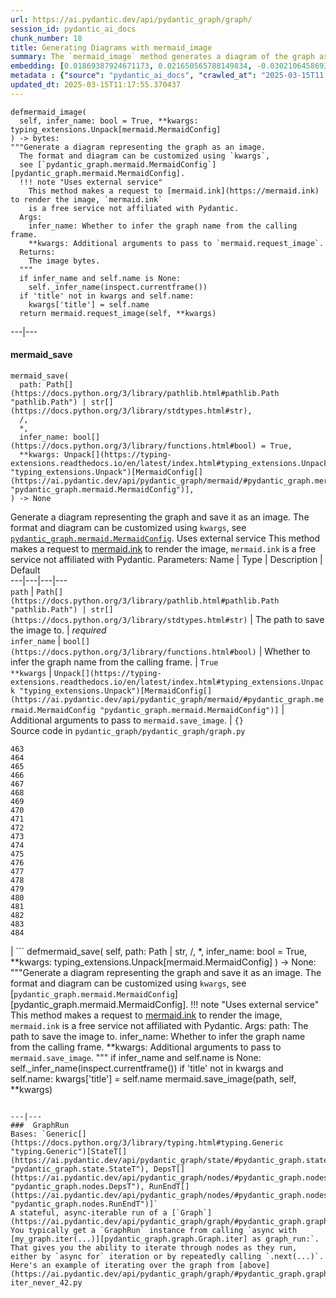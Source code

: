 ```yaml
---
url: https://ai.pydantic.dev/api/pydantic_graph/graph/
session_id: pydantic_ai_docs
chunk_number: 18
title: Generating Diagrams with mermaid_image
summary: The `mermaid_image` method generates a diagram of the graph as an image using an external service, mermaid.ink. It allows customization through `kwargs`, and it can infer the graph name based on the calling frame. The method returns the image bytes.
embedding: [0.01869387924671173, 0.021650565788149834, -0.030210645869374275, -0.05331571027636528, 0.025012601166963577, 0.014783425256609917, 0.01303087454289198, 0.011254478245973587, -0.02606174908578396, 0.03617170453071594, -0.004590014927089214, -0.03216587379574776, 0.024213820695877075, -0.07568159699440002, 0.016869796440005302, 0.009668837301433086, -0.034597985446453094, 0.02373693510890007, 0.006944633089005947, 0.05040671303868294, 0.07592004537582397, 0.007606310769915581, 0.04299115389585495, 0.010533190332353115, 0.03874688223004341, 0.019075388088822365, -0.008130883798003197, 0.02176978625357151, 0.02428535372018814, 0.01839582622051239, -0.03946220874786377, -0.020327210426330566, -0.04590015113353729, -0.050978973507881165, -0.006092201918363571, 0.01970726065337658, -0.04723542928695679, -0.020172221586108208, -0.045280203223228455, 0.03366805985569954, 0.01678634062409401, -0.06280571222305298, 0.051122039556503296, 0.005767324008047581, -0.008506430312991142, 0.017263226211071014, 0.003123594680801034, 0.039891403168439865, 0.05570013076066971, 0.017775876447558403, -0.037816956639289856, 0.013185861520469189, -0.0009530242532491684, 0.0007928208215162158, -0.06137505918741226, -0.020529886707663536, -0.022508956491947174, 0.004280040040612221, -0.02147173322737217, -0.008333560079336166, 0.06213807687163353, 0.003099750494584441, 0.01360313594341278, 0.04811766371130943, -0.04303884506225586, 0.07334486395120621, -0.03717316314578056, 0.04311037436127663, -0.008911782875657082, -0.03254738077521324, 0.06013515964150429, 0.02202014997601509, -0.018121618777513504, -0.053697217255830765, -0.011266401037573814, -0.03185589611530304, 0.004277059342712164, 0.028207728639245033, -0.016237923875451088, -0.06113661825656891, 0.0006348527385853231, -0.009835747070610523, -0.007582466583698988, 0.011874428950250149, -0.010664333589375019, -0.03714931756258011, -0.05555706471204758, -0.02897074446082115, -0.010312631726264954, -0.0341687873005867, 0.004211487714201212, -0.00795801356434822, -0.023593870922923088, 0.039438363164663315, 0.04489869251847267, 0.06361641734838486, 0.0017957689706236124, 0.01378196757286787, -0.018515048548579216, -9.761233377503231e-05, 0.01739436946809292, -0.01592794805765152, -0.05164661258459091, -0.01396079920232296, 0.047545403242111206, -0.01423500757664442, -0.0019701297860592604, 0.07100813090801239, 0.016154468059539795, -0.01617831364274025, -0.07253415882587433, 0.01003246195614338, 0.022747399285435677, 0.0339541882276535, -0.03185589611530304, -0.06461787223815918, -0.03190358728170395, 0.02978144958615303, 0.0002237259759567678, -0.014056175947189331, -0.04833226278424263, 0.0028523665387183428, 0.004250234924256802, 0.024321118369698524, 0.027373181656003, -0.001676547690294683, -0.03846075013279915, 0.0236415583640337, 0.003195127472281456, -0.016893640160560608, -0.003958142828196287, 0.001676547690294683, -0.005311303306370974, -0.06571470946073532, 0.031617455184459686, -0.023415038362145424, -0.018717724829912186, -0.007040010299533606, -0.018205072730779648, 0.051741987466812134, 0.04520867019891739, -0.00844085868448019, 0.01608293689787388, -0.001337512512691319, 0.006545242387801409, 0.04852301627397537, -0.02665785513818264, 0.0371016301214695, -0.02918534353375435, -0.015188777819275856, 0.033787280321121216, 0.029948359355330467, 0.007898402400314808, -0.013948877342045307, 0.007373829372227192, -0.022246669977903366, -0.005162276793271303, -0.019766870886087418, -0.0239873006939888, -0.024654937908053398, -0.05679696798324585, 0.020792173221707344, -0.05856144055724144, 0.0014135160017758608, -0.04189432039856911, 0.007147309370338917, -0.04196585342288017, -0.001268960302695632, -0.024631094187498093, -0.024511873722076416, -8.72736272867769e-05, -0.016440600156784058, 0.012589755468070507, -0.007683804724365473, 0.01970726065337658, -0.02181747369468212, -0.06356872618198395, -0.036410145461559296, -0.0010603233240544796, 0.0028493860736489296, -0.026085592806339264, -0.010843165218830109, -0.0760631114244461, 0.03662474453449249, -0.03950989618897438, 0.007481128443032503, 0.04570939764380455, 0.011814817786216736, 0.03140285611152649, 0.05317264422774315, -0.03154592216014862, 0.021185602992773056, 0.033882658928632736, -0.0384845957159996, -0.006819451227784157, -0.018312372267246246, 0.09814286977052689, -0.00819049496203661, 0.017310913652181625, 0.034693360328674316, -0.011296206153929234, -0.006431982386857271, 0.029662227258086205, -0.024869536980986595, 0.024416496977210045, -0.008840249851346016, -0.013519681058824062, -0.070578932762146, -0.02187708579003811, -0.005743479821830988, 0.01824083924293518, -0.0018941264133900404, 0.027659311890602112, -0.0314505435526371, 0.01723938249051571, 0.004837398882955313, -0.0454709567129612, 0.011081608012318611, 0.03321501985192299, 0.016249846667051315, -0.03314348682761192, 0.040511354804039, 0.037983864545822144, -0.0212690569460392, 0.018407749012112617, -0.0017540415283292532, 0.011814817786216736, -0.043611105531454086, -0.015761038288474083, 0.06499938666820526, 0.001728706993162632, -0.0035498104989528656, 0.024249587208032608, -0.03660089895129204, 0.0014679107116535306, -0.03986756131052971, 0.006193540059030056, -0.01416347548365593, -0.007063854485750198, -0.03655321151018143, -0.02066102996468544, 0.018371982499957085, 0.0005387307028286159, -0.007916285656392574, -0.008560080081224442, 0.030472932383418083, -0.00944827776402235, -0.01850312575697899, 0.005609356332570314, 0.05164661258459091, -0.008303754962980747, -0.0013188841985538602, -0.012732821516692638, 0.008482586592435837, -0.02414228767156601, 0.00025129588902927935, -0.026729386299848557, -0.016392910853028297, -0.0359809510409832, 0.006396215874701738, 0.01834813877940178, 0.026490945369005203, -0.0459478385746479, 0.009060809388756752, -0.004244273528456688, 0.019063465297222137, -0.026681698858737946, -0.014389995485544205, -0.014926490373909473, -0.055509377270936966, 0.021447889506816864, 0.011057763360440731, -0.014783425256609917, -0.00861372984945774, -0.02318851836025715, 0.00861372984945774, 0.019170764833688736, 0.027683155611157417, 0.033286552876234055, -0.036720119416713715, 0.016464443877339363, 0.021686330437660217, 0.020422587171196938, 0.048761460930109024, -0.002721223281696439, 0.031879741698503494, 0.011635986156761646, -0.0227354783564806, 0.03307195380330086, -0.030544463545084, 0.031069038435816765, 0.0036153821274638176, 0.002937311539426446, 0.030401399359107018, 0.010819321498274803, -0.03149823471903801, 0.006035571917891502, 0.03788848966360092, -0.010300708934664726, 0.02806466445326805, -0.003761427942663431, -0.054507918655872345, -0.011868467554450035, 0.0380077101290226, -0.012816276401281357, 0.0188965555280447, -0.03679165244102478, -0.0014567336766049266, 0.031617455184459686, -0.0014567336766049266, -0.04535173252224922, -0.018276605755090714, -0.0008524314034730196, 0.0248933807015419, 0.052028119564056396, 0.043563418090343475, 0.06762225180864334, 0.004017753526568413, 0.012339391745626926, -0.046496257185935974, 0.006041532848030329, -0.00992516241967678, 0.05946752056479454, 0.020994847640395164, -0.040392134338617325, 0.0007089934078976512, -0.0543171651661396, -0.028231574222445488, -0.01378196757286787, 0.0025185472331941128, 0.01015764381736517, -0.01577296108007431, -0.008482586592435837, 0.01672673039138317, 0.05617701634764671, -0.012220170348882675, -0.004438008181750774, 0.01627369038760662, 0.017346680164337158, 0.02777853235602379, -0.024678783491253853, -0.03230893611907959, -0.009484044276177883, -0.026371723040938377, -0.0033173291012644768, 0.015355686657130718, 0.006747918203473091, 0.05436485633254051, 0.02479800395667553, -0.01096238661557436, 0.014246930368244648, 0.0314505435526371, 0.035814039409160614, 0.044636406004428864, -0.0009425923926755786, 0.04127436876296997, -0.017477823421359062, -0.006610814016312361, -0.010640489868819714, 0.0106881782412529, -0.08369326591491699, -0.006998282857239246, -0.01667904295027256, -0.013770045712590218, -0.044636406004428864, 0.0010275375097990036, -0.01743013598024845, 0.027993131428956985, 0.06485632061958313, -0.003826999571174383, 0.029161497950553894, 0.07215265184640884, 0.003195127472281456, 0.01894424483180046, -0.03125979006290436, -0.03481258079409599, 0.0018002396682277322, -0.01834813877940178, 0.03846075013279915, 0.06643003970384598, -0.015391453169286251, 0.010443774983286858, 0.008148767054080963, 0.013471992686390877, -0.023319661617279053, 0.0041399551555514336, 0.0436587929725647, -0.02277124486863613, -0.0167386531829834, 0.0341687873005867, 0.024774160236120224, -0.04449333995580673, -0.024166131392121315, -0.01939728483557701, -0.02959069423377514, 0.03321501985192299, -0.0049774837680161, -0.009406550787389278, 0.025513330474495888, 0.02887536771595478, 0.007594388909637928, -0.008345481939613819, 0.01970726065337658, -0.002864288631826639, -0.01925421878695488, 0.017620889469981194, 0.09156186133623123, -0.0067658014595508575, 0.006753879599273205, 0.018777335062623024, -0.011475037783384323, -0.024130364879965782, 0.003427608637139201, -0.06595315039157867, -0.02792159840464592, -0.04136974737048149, -0.005025172606110573, -0.038269996643066406, -0.005054977722465992, 0.03805539757013321, -0.051980432122945786, -0.05879988148808479, -0.019313830882310867, -0.03698240965604782, -0.017728189006447792, 0.053697217255830765, 0.04249042645096779, -0.03331039473414421, 0.04218045249581337, -0.06499938666820526, 0.017048627138137817, 0.01166579220443964, 0.00534408912062645, 0.02117368020117283, 0.03753082454204559, -0.04480331763625145, 0.013877344317734241, 0.020231833681464195, -0.01648828759789467, -0.0276116244494915, 0.014187319204211235, -0.04213276132941246, 0.010419930331408978, 0.04544711112976074, -0.03946220874786377, 0.00445887167006731, 0.008035507053136826, -0.006575047504156828, -0.008482586592435837, -0.06209038570523262, 0.0008874526247382164, 0.005826934706419706, -0.040296755731105804, -0.016202157363295555, 0.004190624225884676, -0.009728447534143925, 0.03104519285261631, -0.008029545657336712, 0.04191816598176956, -0.04132205992937088, 0.006956555414944887, 0.03269044682383537, 0.00099549675360322, 0.04380185902118683, -0.023653481155633926, -0.0076301549561321735, -0.014068098738789558, -0.014115787111222744, -0.0055288816802203655, -0.014568827114999294, 0.006592930760234594, -0.016190234571695328, 0.03013911284506321, 0.015641817823052406, -0.007063854485750198, -0.008375287055969238, -0.015522596426308155, 0.0008181552984751761, 0.028255417943000793, 0.021149836480617523, -0.023319661617279053, -0.018205072730779648, 0.026777075603604317, -0.006771762389689684, -0.038436904549598694, 0.030544463545084, 0.02918534353375435, -0.055509377270936966, 0.022508956491947174, -0.014986101537942886, -0.015796804800629616, 0.019921857863664627, 0.02777853235602379, -0.011802895925939083, 0.018276605755090714, 0.0018449476920068264, -0.05951520800590515, -0.012422846630215645, 0.020267600193619728, -0.04282424598932266, -0.018312372267246246, -0.026324035599827766, 0.03819846361875534, 0.017322836443781853, 0.017453979700803757, -0.06809913367033005, 0.03846075013279915, 0.019731104373931885, 0.009639032185077667, 0.025584863498806953, -0.04940525442361832, 0.016810186207294464, 0.06137505918741226, 0.017561279237270355, 0.0135792912915349, 0.01803816296160221, -0.00433368980884552, 0.0176447331905365, 0.009442317299544811, 0.02278316579759121, -0.0343833863735199, -0.03593325987458229, 0.02484569326043129, 0.00884621124714613, -0.0005577315459959209, -0.013948877342045307, -0.004232351668179035, -0.03719700500369072, -0.0015841512940824032, -0.01874156855046749, 0.025680240243673325, 0.0099549675360322, -0.022413579747080803, 0.03624323755502701, -0.054650984704494476, -0.022091683000326157, -0.013865422457456589, -0.005961058661341667, -0.03786464408040047, -0.0016363105969503522, 0.014628438279032707, 0.01744205690920353, -0.0167386531829834, -0.020136456936597824, -0.011355816386640072, -0.002543881768360734, 0.0070280879735946655, -0.032928887754678726, -0.0018509087385609746, 0.006348527502268553, 0.005612336564809084, 0.013674668967723846, 0.002290536882355809, -0.0570354089140892, -0.01722745969891548, 0.012792431749403477, -0.014628438279032707, 0.013269316405057907, 0.023367349058389664, -0.011928078718483448, -0.006861178670078516, 0.01027686521410942, 0.02973376028239727, 0.014354228973388672, -0.008834288455545902, 0.09246794134378433, 0.020422587171196938, -0.017871253192424774, -0.040511354804039, 0.02016030065715313, 0.008929666131734848, -0.017859332263469696, 0.019731104373931885, -0.009585382416844368, -0.008333560079336166, -0.03218971565365791, -0.010777593590319157, 0.0012451161164790392, -0.009639032185077667, 0.009567499160766602, -0.061565812677145004, -0.04086901620030403, 0.007379790768027306, -0.023045452311635017, -0.03135516867041588, 0.0325712226331234, -0.015856416895985603, -0.02832695096731186, 0.01481919176876545, 0.0021623740904033184, -0.032428160309791565, -0.00929329078644514, -0.0113677391782403, 0.012077105231583118, 0.023498492315411568, 0.0022041015326976776, 0.02256856858730316, -0.009096575900912285, -0.06213807687163353, 0.008548158220946789, 0.021960539743304253, 0.008935626596212387, -0.05694003030657768, 0.03397803381085396, 0.03109288215637207, 0.012458612211048603, 0.041751254349946976, 0.007105581928044558, -0.05698772147297859, -0.011475037783384323, -0.05603395029902458, -0.0017078432720154524, -0.015534519217908382, -0.018884634599089622, -0.02120944671332836, 0.018968088552355766, -0.033882658928632736, 0.05503249168395996, 0.03240431472659111, -0.027897754684090614, 0.009281367994844913, 0.01264936663210392, -0.012661288492381573, -0.020994847640395164, -0.00531428400427103, 0.021638642996549606, -0.02283085510134697, -0.010616645216941833, -0.055318623781204224, 0.00023173615045379847, -0.0296383835375309, 0.008840249851346016, 0.03209434077143669, 0.013531602919101715, -0.027730844914913177, -0.003424628172069788, -0.007189036812633276, -0.00332030956633389, 0.00432176748290658, -0.006545242387801409, 0.022997764870524406, 0.023748857900500298, -0.04108361527323723, 0.003555771429091692, -0.019766870886087418, 0.012494378723204136, 0.009090614505112171, 0.02918534353375435, 0.015057634562253952, -0.019731104373931885, -0.062471892684698105, 0.0004735316033475101, 0.013460070826113224, -0.010884893126785755, 0.014044254086911678, -0.011182946152985096, 0.008345481939613819, -0.015689507126808167, -0.056367769837379456, 0.006783684715628624, -0.04017753526568413, 0.03729238361120224, -0.024273430928587914, -0.015212621539831161, -0.018026242032647133, 0.0760154202580452, 0.029709916561841965, -0.0037375837564468384, 0.000609890790656209, -0.021006770431995392, 0.021531343460083008, 0.011153141036629677, 0.03018680028617382, 0.009519810788333416, -0.02620481327176094, 0.002831502817571163, -0.01920653134584427, -0.02620481327176094, -0.008077234029769897, 0.035003338009119034, -0.0016676061786711216, 0.00042323514935560524, -0.04592399671673775, 0.03559944033622742, 0.0651901364326477, -0.03128363564610481, -0.00398198701441288, 0.01748974621295929, 0.0017212557140737772, 0.013698512688279152, -0.007826870307326317, 0.01416347548365593, -0.004509540740400553, -0.033381927758455276, 0.002968607237562537, 0.025537176057696342, 0.006116046104580164, 0.029948359355330467, -0.007910325191915035, -0.04778384789824486, 0.005433504935353994, -0.005218906793743372, -0.012077105231583118, 0.04015368968248367, -0.00418466329574585, -0.01778779923915863, -0.020088767632842064, 0.009859590791165829, 0.017060549929738045, -0.032738134264945984, 0.00497450353577733, -0.009561537764966488, -0.04644856974482536, 0.028493860736489296, 0.003427608637139201, -0.03009142354130745, 0.02842232771217823, 0.010568956844508648, -0.011343894526362419, 0.0015677583869546652, -0.009531732648611069, -0.010992191731929779, -0.06466556340456009, -0.01809777319431305, 0.006342566572129726, 0.006038552615791559, 0.004849321208894253, -0.007379790768027306, -0.02565639652311802, -0.025561019778251648, -0.04778384789824486, 7.367495709331706e-05, -0.003785272128880024, -0.005698772147297859, -0.007463245186954737, -0.005150354467332363, 0.004864223767071962, 0.01502186805009842, -0.005099685862660408, 0.003356076078489423, -0.01065837312489748, 0.03683934360742569, -0.002533450024202466, -0.04511329159140587, -0.007791103795170784, -0.011600220575928688, -0.04461256414651871, -0.0017063530394807458, 0.002081899670884013, 0.01995762437582016, 0.005591473076492548, 0.0072903744876384735, 0.002420189790427685, -0.012458612211048603, 0.01920653134584427, 0.02942378632724285, 0.00613392936065793, -0.021185602992773056, -0.011451194062829018, 0.0323566272854805, -0.009656915441155434, 0.01567758433520794, -0.017775876447558403, 0.017525512725114822, -0.0043694558553397655, -0.02756393514573574, 0.04950062930583954, 0.033191174268722534, -0.029924513772130013, -0.013138173148036003, -0.007618233095854521, -0.01226785872131586, 0.006288916803896427, 0.027897754684090614, 0.021889006718993187, -0.012780509889125824, 0.04711620882153511, -0.02202014997601509, -0.002520037582144141, 0.008333560079336166, 0.0037465253844857216, 0.01722745969891548, 0.019886091351509094, 0.019790714606642723, 0.04580477625131607, 0.014246930368244648, -0.04218045249581337, -0.04520867019891739, -0.016154468059539795, -0.011755207553505898, -0.048046134412288666, -0.03745929151773453, 0.016154468059539795, 0.010354358702898026, -0.011546570807695389, -0.006306800059974194, 0.005418602377176285, -0.07644461840391159, -0.006127968430519104, 0.02589483931660652, -0.023415038362145424, 0.05050208792090416, -0.01502186805009842, -0.007808986585587263, -0.017620889469981194, 0.02298584207892418, -0.027683155611157417, -0.003636245848610997, 0.0010893834987655282, 0.02670554257929325, -0.003537888405844569, 0.03700625151395798, 0.0009925162885338068, -0.02403498813509941, -0.0038746881764382124, 0.020625263452529907, 0.002056565135717392, -0.038126930594444275, -0.017608966678380966, 0.003722681198269129, -0.0013740239664912224, 0.028803834691643715, -0.006598891690373421, 0.012542067095637321, 0.01229170337319374, 0.008351443335413933, -0.008864094503223896, -0.014544983394443989, -0.01481919176876545, -0.015343764796853065, 0.012184403836727142, -0.02297391928732395, 0.05379259213805199, 0.024559561163187027, 0.03311964124441147, 0.03397803381085396, 0.026490945369005203, -0.01018148846924305, -0.029447630047798157, 0.006336605176329613, -0.000973887974396348, 0.002458936767652631, 0.04182278737425804, -0.01658366434276104, 0.026896296069025993, 0.0008434897754341364, -0.02010069042444229, -0.03571866452693939, 0.00015759548114147037, 0.007063854485750198, 0.002530469326302409, 0.027397025376558304, 0.0014969708863645792, -0.02792159840464592, -0.0441356785595417, -0.032642755657434464, 0.026991672813892365, 0.012375157326459885, 0.011397544294595718, 0.027683155611157417, -0.01591602712869644, -0.025465643033385277, -0.03252353519201279, 0.006396215874701738, -0.009692681021988392, 0.014878802001476288, -0.021900929510593414, -0.009335017763078213, 0.013054718263447285, 0.005925292149186134, -0.025322576984763145, -0.0053649526089429855, -0.021805552765727043, 0.02066102996468544, 0.001764473388902843, -0.0035766351502388716, 0.010074188932776451, -0.009615187533199787, -0.008542196825146675, 0.03548021987080574, 0.0314505435526371, 0.0066346582025289536, -0.0017063530394807458, 0.00819049496203661, -0.016106780618429184, -0.02378462441265583, 0.01502186805009842, -0.020088767632842064, -0.027945442125201225, 0.018073929473757744, -0.03452645242214203, -0.023772701621055603, -0.01784740947186947, -0.008935626596212387, 0.03331039473414421, 0.055461689829826355, -0.01217248197644949, 0.010372241958975792, 0.01161214243620634, -0.006420060060918331, -0.021853240206837654, -0.02378462441265583, 0.05226656049489975, 0.010092072188854218, -0.012744743376970291, -0.02882768027484417, 0.013901188969612122, 0.0011996630346402526, 0.014199241995811462, 0.007910325191915035, -0.015403375960886478, -0.004882107023149729, 0.011999610811471939, 0.030711373314261436, -0.00015051673108246177, -0.051932744681835175, 0.0006519907619804144, -0.009364822879433632, 0.007743414957076311, -0.00612200703471899, 0.010849126614630222, 0.00651543727144599, 0.0013412381522357464, 0.015510674566030502, 0.001548385014757514, -0.02076832763850689, 0.025918683037161827, -0.020124534144997597, 0.010878931730985641, -0.02020798809826374, 0.04151281341910362, -0.002199630718678236, -0.03118825890123844, 0.028136197477579117, 0.014628438279032707, 0.001088638324290514, -0.01511724479496479, -0.006920788902789354, -0.006682346574962139, 0.0377931110560894, -0.011600220575928688, -0.03381112590432167, -0.004104188643395901, 0.013066640123724937, -0.003663070499897003, 0.004613859578967094, -0.012637444771826267, -2.4496224796166644e-05, 0.032785821706056595, 0.025727929547429085, 0.0011966825695708394, -0.02589483931660652, 0.04308653250336647, -0.013436226174235344, 0.004956620279699564, -0.033644214272499084, -0.013114329427480698, -0.015033789910376072, -0.0004929050337523222, -0.03838921710848808, -0.014759581536054611, -0.03879456967115402, -0.016512133181095123, -0.02072064019739628, 0.016261767596006393, -0.01920653134584427, -0.006378332618623972, -0.00024794277851469815, 0.04203738644719124, 0.019683415070176125, -0.002245828742161393, 0.04012984782457352, 0.02706320583820343, 0.04973907396197319, 0.0018121618777513504, -0.023069296032190323, 0.050120580941438675, -0.022842776030302048, 0.014509216882288456, -0.000765996053814888, 0.07253415882587433, 0.04268117994070053, -0.02192477323114872, 0.02665785513818264, 0.009662875905632973, -0.013638902455568314, 0.01763281226158142, -0.005859720520675182, 0.028541548177599907, -0.020243754610419273, -0.004709236323833466, 0.01989801414310932, -0.0018777335062623024, 0.0006877571577206254, 0.022294359281659126, -0.03252353519201279, 0.0006303819245658815, -0.004986425396054983, 0.029948359355330467, 0.0031176337506622076, -0.047402337193489075, 0.007206920068711042, 0.02428535372018814, -0.031212102621793747, 0.006902906112372875, -0.019969547167420387, 0.04671085625886917, 0.0029671168886125088, -0.030520619824528694, 0.03481258079409599, 0.020637184381484985, -0.01658366434276104, 0.02751624584197998, -0.016202157363295555, -0.005728577263653278, -0.010920659638941288, -0.0112604396417737, -0.011832701042294502, -0.03176052123308182, -0.009674797765910625, 0.003636245848610997, -0.04399261251091957, 0.023820390924811363, -0.005388796795159578, 0.019635727629065514, -0.002223474904894829, 0.009346939623355865, -0.0006385783781297505, 0.04406414553523064, -0.052791133522987366, -0.017775876447558403, 0.02337927184998989, 0.017811642959713936, 0.0271585825830698, -0.0236415583640337, 0.015665661543607712, -0.01875349134206772, 0.003862766083329916, 0.013400459662079811, -0.02075640670955181, -0.012601678259670734, -0.0009507888462394476, 0.006670424714684486, 0.007719570770859718, 0.04561401903629303, -0.001050636637955904, -0.0026034924667328596, -0.020243754610419273, 0.03342961519956589, -0.004965561907738447, -0.006288916803896427, -0.007057893555611372, 0.008560080081224442, 0.022246669977903366, 0.005475232377648354, -0.0065035149455070496, 0.026490945369005203, -0.0036332651507109404, 0.009185991249978542, -0.009758252650499344, -0.03970064967870712, -0.023617714643478394, 0.004423105623573065, 0.00717115355655551, -0.018991932272911072, 0.04268117994070053, 0.04420721158385277, 0.014902646653354168, 0.036410145461559296, -0.021602876484394073, -0.005218906793743372, -0.004133994225412607, -0.03171283379197121, -0.02796928770840168, 0.0008285871590487659, -0.007642077282071114, -0.02314082905650139, -0.0036779732909053564, 0.003537888405844569, 0.002016328042373061, 0.04418336600065231, 0.015904104337096214, -0.0014015939086675644, -0.020529886707663536, -0.025680240243673325, -0.001403084141202271, 0.035647131502628326, 0.02560870721936226, -0.005206984933465719, -0.007552661467343569, -0.03753082454204559, 0.014926490373909473, 0.011540609411895275, 0.006077299360185862, -0.01158829778432846, 0.0034484723582863808, -0.01784740947186947, -0.004104188643395901, 0.011308128014206886, -0.0199099350720644, -0.017716266214847565, -0.009841707535088062, 0.006330644246190786, 0.019063465297222137, -0.03879456967115402, -0.01547490805387497, 0.04902374744415283, -0.0025513330474495888, 0.03965296223759651, -0.007600349839776754, -0.014604593627154827, 0.01179097406566143, 0.025632552802562714, -0.015367609448730946, -0.00224284827709198, -0.03354883939027786, 0.03745929151773453, -0.0113677391782403, 0.023868078365921974, 0.02448802813887596, 0.0038389216642826796, -0.01793086528778076, 0.0019760909490287304, -0.015665661543607712, 0.014699970372021198, 0.02887536771595478, 0.00048098291154019535, -0.012458612211048603, 0.026681698858737946, 0.005925292149186134, 0.003041630145162344, 0.00029395471210591495, 0.018228916451334953, -0.04005831480026245, -0.027802377939224243, 0.017918942496180534, -0.050025202333927155, 0.004196585156023502, -0.0017659636214375496, -0.04897605627775192, 0.019433051347732544, -0.008655456826090813, -0.026324035599827766, -0.027635468170046806, 0.006467748433351517, 0.024023067206144333, 0.017322836443781853, 0.05608164146542549, 0.02651478908956051, -0.003862766083329916, 0.014902646653354168, -0.005347069818526506, 0.012518223375082016, -0.005898467730730772, 0.008977354504168034, 0.0014992062933743, -0.04384954646229744, -0.007421518210321665, -0.009507888928055763, 0.04394492506980896, -0.015236466191709042, 0.022187059745192528, -0.02565639652311802, 0.0031414779368788004, 0.001627368968911469, 0.010914698243141174, 0.02242550253868103, 0.05059746652841568, 0.013626979663968086, 0.0069625163450837135, 0.01980263739824295, 0.012255936861038208, 0.013185861520469189, 0.002120646648108959, -0.0033829007297754288, 0.024988757446408272, 0.011171024292707443, 0.014044254086911678, -0.017573200166225433, 0.023593870922923088, 0.012732821516692638, -0.00828587170690298, 0.010068228468298912, -0.004032656084746122, -0.02162672020494938, -0.008005701936781406, 0.04530404508113861, 0.02378462441265583, 0.0015103832120075822, -0.01398464385420084, -0.004086305852979422, 0.02111406996846199, -0.009579421021044254, 0.04122668132185936, 0.0004984935512766242, 0.011707519181072712, -0.006402176804840565, 0.016166390851140022, 0.02444034069776535, -0.015188777819275856, -0.0179904755204916, 0.001977581297978759, -0.035957105457782745, -0.013090484775602818, 0.058942947536706924, 0.004110150039196014, 0.027301648631691933, -0.01509340014308691, 0.023045452311635017, 0.03972449526190758, 0.0054633100517094135, -0.004849321208894253, -0.0334773063659668, 0.002388894325122237, -0.022413579747080803, 0.022461269050836563, 0.020231833681464195, -0.014080020599067211, -0.017000939697027206, 0.020231833681464195, 0.002478310139849782, 0.006557164713740349, 0.017549356445670128, 0.005242750979959965, -0.018884634599089622, -5.2904393669450656e-05, 0.020696796476840973, -0.022246669977903366, -0.04973907396197319, -0.03703009709715843, 0.03946220874786377, -0.025537176057696342, -0.01012783870100975, 0.04954832047224045, -0.027373181656003, 0.005531862378120422, 0.04458871856331825, 0.03927145525813103, -0.005394758190959692, -0.014056175947189331, 0.013615057803690434, -0.009835747070610523, 0.023271972313523293, -0.008089156821370125, -0.002065506763756275, -0.019087309017777443, 0.043778013437986374, 0.0082620270550251, 0.022544723004102707, -0.023403115570545197, 0.021853240206837654, 0.014902646653354168, 0.017465902492403984, 0.011910195462405682, -0.008756794966757298, -0.050978973507881165, 0.013495836406946182, -0.00796397402882576, 0.007475167512893677, -0.041298214346170425, -0.02258048951625824, 0.0064379433169960976, -0.002838954096660018, -0.015904104337096214, 0.02620481327176094, -0.019671494141221046, -0.04046366736292839, 0.013972721062600613, 0.013352771289646626, -0.00869718473404646, -0.015200699679553509, 0.013770045712590218, 0.028946900740265846, 0.00564512237906456, -0.022008229047060013, -0.0017108238535001874, -0.005505037494003773, -0.010354358702898026, 0.002363559789955616, 0.002985000144690275, -0.011880389414727688, -0.013245472684502602, 0.01262552198022604, -0.01065837312489748, -0.000183302559889853, -0.03724469617009163, 0.005323225166648626, -0.02122136950492859, 0.032475847750902176, 0.0033143486361950636, -0.011063724756240845, 0.03125979006290436, 0.008333560079336166, -0.005949136335402727, 0.00583289610221982, -0.02095908299088478, 0.015784883871674538, -0.00970460381358862, -0.0105808787047863, -0.02081601694226265, 0.002226455369964242, -0.02292623184621334, -0.05393565818667412, -0.006235267501324415, -0.0037793111987411976, -0.04041597619652748, -0.010855088010430336, -0.003296465380117297, 0.02339119464159012, -0.007975896820425987, -0.02918534353375435, 0.018670035526156425, 0.012613600119948387, -0.017561279237270355, 0.006247189361602068, 0.006509475875645876, -0.018073929473757744, -0.019337674602866173, 0.004542326554656029, 0.005654064007103443, 0.01611870341002941, 0.009931123815476894, -0.0025453721173107624, 0.0057047330774366856, -0.025513330474495888, -0.003129555843770504, 0.0034484723582863808, -0.03252353519201279, -0.01884886808693409, 0.03221356123685837, 0.0002376972115598619, 0.0013546505942940712, 0.005391777493059635, -0.004771827254444361, -0.020339131355285645, 0.019015777856111526, -0.046496257185935974, 0.021078303456306458, -0.03311964124441147, -0.010163605213165283, -0.005668966565281153, 0.012387080118060112, 0.04587630555033684, 0.0019701297860592604, 0.03393034636974335, -0.0012823727447539568, 0.026943985372781754, 0.00651543727144599, 0.0041071693412959576, 0.007111542858183384, -0.009960928931832314, -0.03137901425361633, 0.020696796476840973, -0.018670035526156425, 0.01713208295404911, -0.007379790768027306, 0.0054633100517094135, -0.007016166113317013, -0.0013360222801566124, -0.010896814987063408, 0.01303087454289198, 0.0009865552419796586, -0.008828327991068363, -0.009346939623355865, 0.009281367994844913, 0.02932840771973133, 0.0008621180895715952, -0.016714807599782944, -0.03004373610019684, 0.0089415879920125, -0.027945442125201225, -0.00501623097807169, -0.01738244667649269, 0.04489869251847267, 0.004357533995062113, -0.017561279237270355, 0.013162017799913883, 0.0216147992759943, -0.024166131392121315, -0.013698512688279152, -0.006563125643879175, 0.004897009581327438, -0.026324035599827766, 0.013829655945301056, -0.0073678684420883656, 0.02646709978580475, 0.004354553297162056, 0.008691223338246346, 0.025227200239896774, 0.024726470932364464, 0.018872711807489395, -0.012577833607792854, -0.01981455832719803, 0.028660770505666733, 0.0010729905916377902, 0.00778514239937067, 0.013698512688279152, -0.00997881218791008, 0.03633861243724823, 0.011814817786216736, -0.009126381017267704, -0.01830044947564602, 0.00416976073756814, 0.06204269826412201, 0.008470664732158184, -0.0035676935221999884, -0.005874623078852892, 0.01985032483935356, 0.01692940667271614, -0.00929329078644514, -0.04406414553523064, 0.02806466445326805, -0.016798263415694237, 0.007135387044399977, 0.012995108030736446, -0.03149823471903801, -0.0019507564138621092, 0.016714807599782944, 0.0190038550645113, -0.022103605791926384, -0.010503385215997696, 0.019886091351509094, 0.010849126614630222, -0.014747658744454384, -0.01443768385797739, 0.01149292103946209, -0.005472251679748297, 0.03018680028617382, -0.02932840771973133, -0.03886610269546509, -0.012589755468070507, 0.015057634562253952, 0.03357268124818802, 0.005975961219519377, -0.011963844299316406, -0.02525104396045208, -0.011129296384751797, 0.05150354653596878, -0.005975961219519377, -0.002900055143982172, -0.011242556385695934, 0.008053390309214592, -0.010521268472075462, 0.016440600156784058, -0.022294359281659126, -0.023498492315411568, 0.0028404444456100464, -0.004643664695322514, -0.013042796403169632, -0.002439563162624836, 0.016857873648405075, -0.017263226211071014, 0.025584863498806953, -0.013388537801802158, 0.0004291962250135839, -0.007349985186010599, -0.002137039555236697, 0.013913110829889774, 0.027707001194357872, -0.0003388489130884409, -0.0296383835375309, 0.04208507388830185, -0.001627368968911469, -0.014401917345821857, -0.024201897904276848, 0.016094857826828957, 0.03128363564610481, 0.04384954646229744, 0.012577833607792854, 0.01855081506073475, 0.038532283157110214, 0.010062267072498798, 0.0014857938513159752, -0.03168898820877075, -0.04213276132941246, 0.006402176804840565, 0.015546441078186035, 0.001304726698435843, 0.011027958244085312, 0.01214863732457161, -0.01708439365029335, 0.03872303664684296, -0.017716266214847565, 0.030329866334795952, 0.006187578663229942, 0.04644856974482536, -0.007910325191915035, -0.005373894236981869, 0.0323566272854805, 0.001698901760391891, -0.012422846630215645, -0.02515566721558571, 0.005049016792327166, -0.011701557785272598, -0.00965095404535532, -0.017346680164337158, -0.017346680164337158, 0.012339391745626926, 0.0027614603750407696, 0.053649526089429855, -0.030472932383418083, 0.028160041198134422, 0.021054459735751152, -0.0016124664107337594, 0.03698240965604782, -0.02751624584197998, 0.03385881334543228, -0.011188906617462635, 0.03774542361497879, 0.00793416891247034, 0.007946090772747993, -0.029352253302931786, 0.0012518223375082016, 0.0029864904936403036, 0.008232221938669682, 0.022139372304081917, -0.00038560599205084145, 0.0053977384231984615, -0.025322576984763145, -0.01262552198022604, -0.0004139210213907063, 0.0019254219951108098, -0.04368263855576515, 0.00414293585345149, -0.013793889433145523, 0.01081336010247469, -0.015379531309008598, -0.00091353221796453, -0.008357403799891472, -0.0023263031616806984, -0.008953509852290154, -0.0023158711846917868, 0.0006333625060506165, -0.006139890290796757, 0.002612433861941099, -0.042609646916389465]
metadata : {"source": "pydantic_ai_docs", "crawled_at": "2025-03-15T11:17:55.367367", "url_path": "/api/pydantic_graph/graph/", "chunk_size": 4866}
updated_dt: 2025-03-15T11:17:55.370437
---
```

```
defmermaid_image(
  self, infer_name: bool = True, **kwargs: typing_extensions.Unpack[mermaid.MermaidConfig]
) -> bytes:
"""Generate a diagram representing the graph as an image.
  The format and diagram can be customized using `kwargs`,
  see [`pydantic_graph.mermaid.MermaidConfig`][pydantic_graph.mermaid.MermaidConfig].
  !!! note "Uses external service"
    This method makes a request to [mermaid.ink](https://mermaid.ink) to render the image, `mermaid.ink`
    is a free service not affiliated with Pydantic.
  Args:
    infer_name: Whether to infer the graph name from the calling frame.
    **kwargs: Additional arguments to pass to `mermaid.request_image`.
  Returns:
    The image bytes.
  """
  if infer_name and self.name is None:
    self._infer_name(inspect.currentframe())
  if 'title' not in kwargs and self.name:
    kwargs['title'] = self.name
  return mermaid.request_image(self, **kwargs)

```
  
---|---  
####  mermaid_save
```
mermaid_save(
  path: Path[](https://docs.python.org/3/library/pathlib.html#pathlib.Path "pathlib.Path") | str[](https://docs.python.org/3/library/stdtypes.html#str),
  /,
  *,
  infer_name: bool[](https://docs.python.org/3/library/functions.html#bool) = True,
  **kwargs: Unpack[](https://typing-extensions.readthedocs.io/en/latest/index.html#typing_extensions.Unpack "typing_extensions.Unpack")[MermaidConfig[](https://ai.pydantic.dev/api/pydantic_graph/mermaid/#pydantic_graph.mermaid.MermaidConfig "pydantic_graph.mermaid.MermaidConfig")],
) -> None

```

Generate a diagram representing the graph and save it as an image.
The format and diagram can be customized using `kwargs`, see [`pydantic_graph.mermaid.MermaidConfig`](https://ai.pydantic.dev/api/pydantic_graph/mermaid/#pydantic_graph.mermaid.MermaidConfig).
Uses external service
This method makes a request to [mermaid.ink](https://mermaid.ink) to render the image, `mermaid.ink` is a free service not affiliated with Pydantic.
Parameters:
Name | Type | Description | Default  
---|---|---|---  
`path` |  `Path[](https://docs.python.org/3/library/pathlib.html#pathlib.Path "pathlib.Path") | str[](https://docs.python.org/3/library/stdtypes.html#str)` |  The path to save the image to. |  _required_  
`infer_name` |  `bool[](https://docs.python.org/3/library/functions.html#bool)` |  Whether to infer the graph name from the calling frame. |  `True`  
`**kwargs` |  `Unpack[](https://typing-extensions.readthedocs.io/en/latest/index.html#typing_extensions.Unpack "typing_extensions.Unpack")[MermaidConfig[](https://ai.pydantic.dev/api/pydantic_graph/mermaid/#pydantic_graph.mermaid.MermaidConfig "pydantic_graph.mermaid.MermaidConfig")]` |  Additional arguments to pass to `mermaid.save_image`. |  `{}`  
Source code in `pydantic_graph/pydantic_graph/graph.py`
```
463
464
465
466
467
468
469
470
471
472
473
474
475
476
477
478
479
480
481
482
483
484
```
| ```
defmermaid_save(
  self, path: Path | str, /, *, infer_name: bool = True, **kwargs: typing_extensions.Unpack[mermaid.MermaidConfig]
) -> None:
"""Generate a diagram representing the graph and save it as an image.
  The format and diagram can be customized using `kwargs`,
  see [`pydantic_graph.mermaid.MermaidConfig`][pydantic_graph.mermaid.MermaidConfig].
  !!! note "Uses external service"
    This method makes a request to [mermaid.ink](https://mermaid.ink) to render the image, `mermaid.ink`
    is a free service not affiliated with Pydantic.
  Args:
    path: The path to save the image to.
    infer_name: Whether to infer the graph name from the calling frame.
    **kwargs: Additional arguments to pass to `mermaid.save_image`.
  """
  if infer_name and self.name is None:
    self._infer_name(inspect.currentframe())
  if 'title' not in kwargs and self.name:
    kwargs['title'] = self.name
  mermaid.save_image(path, self, **kwargs)

```
  
---|---  
###  GraphRun
Bases: `Generic[](https://docs.python.org/3/library/typing.html#typing.Generic "typing.Generic")[StateT[](https://ai.pydantic.dev/api/pydantic_graph/state/#pydantic_graph.state.StateT "pydantic_graph.state.StateT"), DepsT[](https://ai.pydantic.dev/api/pydantic_graph/nodes/#pydantic_graph.nodes.DepsT "pydantic_graph.nodes.DepsT"), RunEndT[](https://ai.pydantic.dev/api/pydantic_graph/nodes/#pydantic_graph.nodes.RunEndT "pydantic_graph.nodes.RunEndT")]`
A stateful, async-iterable run of a [`Graph`](https://ai.pydantic.dev/api/pydantic_graph/graph/#pydantic_graph.graph.Graph).
You typically get a `GraphRun` instance from calling `async with [my_graph.iter(...)][pydantic_graph.graph.Graph.iter] as graph_run:`. That gives you the ability to iterate through nodes as they run, either by `async for` iteration or by repeatedly calling `.next(...)`.
Here's an example of iterating over the graph from [above](https://ai.pydantic.dev/api/pydantic_graph/graph/#pydantic_graph.graph.Graph): 
iter_never_42.py